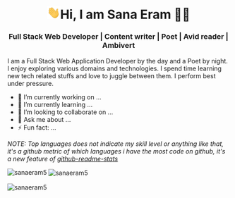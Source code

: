 # <h1 align="center"> <img src="https://raw.githubusercontent.com/ABSphreak/ABSphreak/master/gifs/Hi.gif" width="30px">Hi, I am Sana Eram 👨‍💻</h1>
<h3 align="center">Full Stack Web Developer | Content writer | Poet | Avid reader | Ambivert </h3>

I am a Full Stack Web Application Developer by the day and a Poet by night. I enjoy exploring various domains and technologies. I spend time learning new tech related stuffs and love to juggle between them. I perform best under pressure.

- 🔭 I’m currently working on ...
- 🌱 I’m currently learning ...
- 👯 I’m looking to collaborate on ...
- 💬 Ask me about ...
- ⚡ Fun fact: ...

*NOTE: Top languages does not indicate my skill level or anything like that, it's a github metric of which languages i have the most code on github, it's a new feature of [github-readme-stats](https://github.com/sanaeram5/github-readme-stats)*

<p><img align="left" src="https://github-readme-stats.vercel.app/api/top-langs?username=sanaeram5&show_icons=true&locale=en&layout=compact" alt="sanaeram5" /></p>

<p>&nbsp;<img align="center" src="https://github-readme-stats.vercel.app/api?username=sanaeram5&show_icons=true&locale=en" alt="sanaeram5" /></p>

<p><img align="center" src="https://github-readme-streak-stats.herokuapp.com/?user=sanaeram5&" alt="sanaeram5" /></p>
